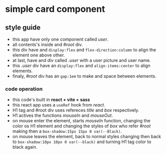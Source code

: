 # simple card component

## style guide
- this app have only one component called *user*.
- all contents's inside and *#root* div.
- this div have and `display:flex` and `flex-direction:column` to align the element
one above other.
- at last, have and div called *.user* with a user picture and user name.
- this *.user* div have an `display:flex` and `align-items:center` to align elements.
- finaly, *#root* div has an `gap:1em` to make and space between elements.

### code operation
- this code's built in **react + vite + sass**
- this react app uses a `useRef` hook from *react*.
- H1 tag and #root div uses refereces *title* and *box* respectively.
- H1 actives the functions *mouseIn* and *mouseOut*.
- on mouse enter the element, starts *mouseIn* function, changing the color os H1 element and changing the styles of *box* who refer *#root* making then a `box-shadow:15px 15px 0 var(--Black)`.
- on mouse leaves the element, back to normal styles changing then back to `box-shadow:10px 10px 0 var(--black)` and turning H1 tag color to black again.